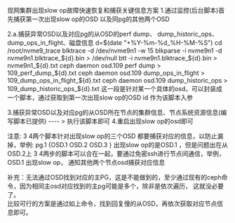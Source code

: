 现网集群出现slow op故障快速恢复和捕获关键信息方案
1.通过监控(后台脚本)首先捕获第一次出现slow op的OSD 以及同pg的其他两个OSD

2.a.捕获异常OSD以及对应pg的从OSD的perf dump、 dump_historic_ops、dump_ops_in_flight、磁盘信息
   d=$(date "+%Y-%m-%d_%H-%M-%S")
   cd /root/nvme9_trace
   blktrace -d /dev/nvme9n1 -w 15
   blkparse -i nvme9n1 -d nvme9n1.blktrace_${d}.bin > /dev/null
   btt -i nvme9n1.blktrace_${d}.bin > nvme9n1_${d}.txt
   ceph daemon osd.109 perf dump > 109_perf_dump_${d}.txt
   ceph daemon osd.109 dump_ops_in_flight > 109_dump_ops_in_flight_${d}.txt
   ceph daemon osd.109 dump_historic_ops > 109_dump_historic_ops_${d}.txt
这一段是针对某一个具体的osd，可以封装成一个脚本，通过获取到第一次出现slow op的OSD id 作为该脚本入参

3.捕获异常OSD以及对应pg的从OSD所在节点的集群信息、节点系统资源信息(编写脚本已提供)  ---- > 执行该脚本即可
4.重启出现slow op的osd即可

注意: 
3 4两个脚本针对出现slow op的三个OSD 都要捕获对应的信息，以防止漏掉，举例: pg.1 {OSD.1 OSD.2 OSD.3 } 出现slow op的是OSD.1 ，但是问题出在从OSD.2上
3 4两步的脚本可以合在一起，要通过免密ssh进行节点间通信，举例，OSD.1 出现slow op， 通知其他两个节点osd捕获对应信息
  
补充：无法通过OSD找到对应的主PG，这是不能做到的，至少通过现有的ceph命令，因为相同主osd对应找到的主pg可能是多个，除非是依次遍历， 这就没必要了。  
比较可行的方案是通过如上命令，找到回复慢的从OSD，再依次获取对应节点信息即可。    
  
  
